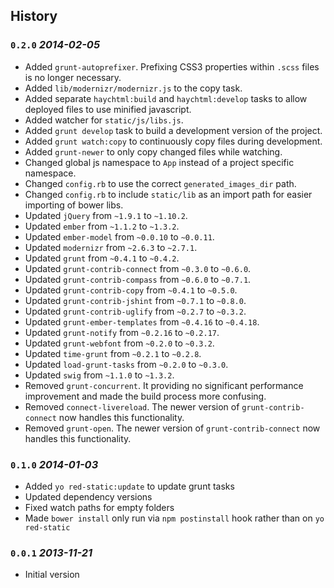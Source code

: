 ## History

### `0.2.0` _2014-02-05_

* Added `grunt-autoprefixer`. Prefixing CSS3 properties within `.scss` files is no longer necessary.
* Added `lib/modernizr/modernizr.js` to the copy task.
* Added separate `haychtml:build` and `haychtml:develop` tasks to allow deployed files to use minified javascript.
* Added watcher for `static/js/libs.js`.
* Added `grunt develop` task to build a development version of the project.
* Added `grunt watch:copy` to continuously copy files during development.
* Added `grunt-newer` to only copy changed files while watching.
* Changed global js namespace to `App` instead of a project specific namespace.
* Changed `config.rb` to use the correct `generated_images_dir` path.
* Changed `config.rb` to include `static/lib` as an import path for easier importing of bower libs.
* Updated `jQuery` from `~1.9.1` to `~1.10.2`.
* Updated `ember` from `~1.1.2` to `~1.3.2`.
* Updated `ember-model` from `~0.0.10` to `~0.0.11`.
* Updated `modernizr` from `~2.6.3` to `~2.7.1`.
* Updated `grunt` from `~0.4.1` to `~0.4.2`.
* Updated `grunt-contrib-connect` from `~0.3.0` to `~0.6.0`.
* Updated `grunt-contrib-compass` from `~0.6.0` to `~0.7.1`.
* Updated `grunt-contrib-copy` from `~0.4.1` to `~0.5.0`.
* Updated `grunt-contrib-jshint` from `~0.7.1` to `~0.8.0`.
* Updated `grunt-contrib-uglify` from `~0.2.7` to `~0.3.2`.
* Updated `grunt-ember-templates` from `~0.4.16` to `~0.4.18`.
* Updated `grunt-notify` from `~0.2.16` to `~0.2.17`.
* Updated `grunt-webfont` from `~0.2.0` to `~0.3.2`.
* Updated `time-grunt` from `~0.2.1` to `~0.2.8`.
* Updated `load-grunt-tasks` from `~0.2.0` to `~0.3.0`.
* Updated `swig` from `~1.1.0` to `~1.3.2`.
* Removed `grunt-concurrent`. It providing no significant performance improvement and made the build process more confusing.
* Removed `connect-livereload`. The newer version of `grunt-contrib-connect` now handles this functionality.
* Removed `grunt-open`. The newer version of `grunt-contrib-connect` now handles this functionality.

### `0.1.0` _2014-01-03_

* Added `yo red-static:update` to update grunt tasks
* Updated dependency versions
* Fixed watch paths for empty folders
* Made `bower install` only run via `npm postinstall` hook rather than on `yo red-static`

### `0.0.1` _2013-11-21_

* Initial version
